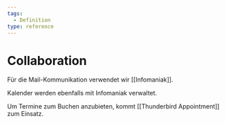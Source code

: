 ```yaml
---
tags:
  - Definition
type: reference
---
```

# Collaboration

Für die Mail-Kommunikation verwendet wir [[Infomaniak]].

Kalender werden ebenfalls mit Infomaniak verwaltet.

Um Termine zum Buchen anzubieten, kommt [[Thunderbird Appointment]] zum Einsatz.